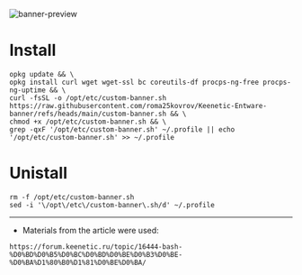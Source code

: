 ![banner-preview](https://drm-play.kovrov.crazedns.ru:8443/Entware.Jpg)


# Install

```
opkg update && \
opkg install curl wget wget-ssl bc coreutils-df procps-ng-free procps-ng-uptime && \
curl -fsSL -o /opt/etc/custom-banner.sh https://raw.githubusercontent.com/roma25kovrov/Keenetic-Entware-banner/refs/heads/main/custom-banner.sh && \
chmod +x /opt/etc/custom-banner.sh && \
grep -qxF '/opt/etc/custom-banner.sh' ~/.profile || echo '/opt/etc/custom-banner.sh' >> ~/.profile

```
# Unistall

```
rm -f /opt/etc/custom-banner.sh
sed -i '\/opt\/etc\/custom-banner\.sh/d' ~/.profile

```
---

* Materials from the article were used:
  
```
https://forum.keenetic.ru/topic/16444-bash-%D0%BD%D0%B5%D0%BC%D0%BD%D0%BE%D0%B3%D0%BE-%D0%BA%D1%80%B0%D1%81%D0%BE%D0%BA/
```
